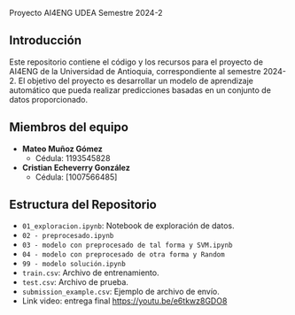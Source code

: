  Proyecto AI4ENG UDEA Semestre 2024-2

## Introducción
Este repositorio contiene el código y los recursos para el proyecto de AI4ENG de la Universidad de Antioquia, correspondiente al semestre 2024-2. El objetivo del proyecto es desarrollar un modelo de aprendizaje automático que pueda realizar predicciones basadas en un conjunto de datos proporcionado.

## Miembros del equipo
- **Mateo Muñoz Gómez**
  - Cédula: 1193545828
- **Cristian Echeverry González**
  - Cédula: [1007566485]

## Estructura del Repositorio
- `01_exploracion.ipynb`: Notebook de exploración de datos.
- `02 - preprocesado.ipynb`
- `03 - modelo con preprocesado de tal forma y SVM.ipynb`
- `04 - modelo con preprocesado de otra forma y Random`
- `99 - modelo solución.ipynb`
- `train.csv`: Archivo de entrenamiento.
- `test.csv`: Archivo de prueba.
- `submission_example.csv`: Ejemplo de archivo de envío.
- Link video: entrega final https://youtu.be/e6tkwz8GDO8
